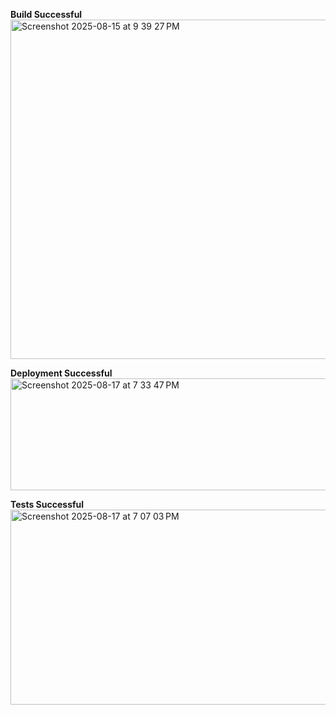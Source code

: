 **Build Successful**
<img width="927" height="543" alt="Screenshot 2025-08-15 at 9 39 27 PM" src="https://github.com/user-attachments/assets/5eec284b-6a36-4f0e-9b9d-6c4446b859c8" />

**Deployment Successful**
<img width="1122" height="179" alt="Screenshot 2025-08-17 at 7 33 47 PM" src="https://github.com/user-attachments/assets/2c10e1dd-e1a8-422f-8f63-4bd5e214c730" />

**Tests Successful**
<img width="1830" height="312" alt="Screenshot 2025-08-17 at 7 07 03 PM" src="https://github.com/user-attachments/assets/1a527821-6ee1-462d-a979-f4be0c93cecf" />
